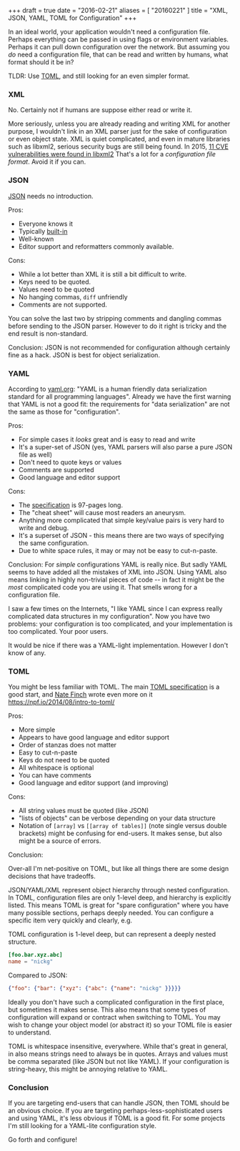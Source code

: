 +++
draft = true
date = "2016-02-21"
aliases = [ "20160221" ]
title = "XML, JSON, YAML, TOML for Configuration"
+++

In an ideal world, your application wouldn't need a configuration
file.  Perhaps everything can be passed in using flags or environment
variables.  Perhaps it can pull down configuration over the network.
But assuming you *do* need a configuration file, that can be read and
written by humans, what format should it be in?

TLDR: Use [TOML](https://github.com/toml-lang/toml), and still looking
for an even simpler format.
<!--more-->

### XML

No.  Certainly not if humans are suppose either read or write it.

More seriously, unless you are already reading and writing XML for
another purpose, I wouldn't link in an XML parser just for the sake of
configuration or even object state. XML is quiet complicated, and even
in mature libraries such as libxml2, serious security bugs are still
being found.  In 2015, [11 CVE vulnerabilities were found in
libxml2](https://www.cvedetails.com/vulnerability-list/vendor_id-1962/product_id-3311/Xmlsoft-Libxml2.html)
That's a lot for a *configuration file format*.  Avoid it if you can.

### JSON

[JSON](http://json.org/) needs no introduction.

Pros:

* Everyone knows it
* Typically [built-in](https://golang.org/pkg/encoding/json/)
* Well-known
* Editor support and reformatters commonly available.

Cons:

* While a lot better than XML it is still a bit difficult to write.
* Keys need to be quoted.
* Values need to be quoted
* No hanging commas, `diff` unfriendly
* Comments are not supported.

You can solve the last two by stripping comments and dangling commas
before sending to the JSON parser.  However to do it right is tricky
and the end result is non-standard.

Conclusion: JSON is not recommended for configuration although certainly fine
as a hack. JSON is best for object serialization.

### YAML

According to [yaml.org](https://yaml.org): "YAML is a human friendly data serialization
standard for all programming languages".  Already we have the first
warning that YAML is not a good fit: the requirements for "data
serialization" are not the same as those for "configuration".

Pros:
* For simple cases it *looks* great and is easy to read and write
* It's a super-set of JSON (yes, YAML parsers will also parse a pure JSON file as well)
* Don't need to quote keys or values
* Comments are supported
* Good language and editor support

Cons:
* The [specification](http://www.yaml.org/spec/1.2/spec.html) is 97-pages long.
* The "cheat sheet" will cause most readers an aneurysm.
* Anything more complicated that simple key/value pairs is very hard to write and debug.
* It's a superset of JSON - this means there are two ways of specifying the same configuration.
* Due to white space rules, it may or may not be easy to cut-n-paste.

Conclusion: For *simple* configurations YAML is really nice.  But
sadly YAML seems to have added all the mistakes of XML into
JSON. Using YAML also means linking in highly non-trivial pieces of
code -- in fact it might be the *most* complicated code you are using
it.  That smells wrong for a configuration file.

I saw a few times on the Internets, "I like YAML since I can express
really complicated data structures in my configuration".  Now you have
two problems: your configuration is too complicated, and your
implementation is too complicated.  Your poor users.

It would be nice if there was a YAML-light implementation.  However I
don't know of any.

### TOML

You might be less familiar with TOML.  The main [TOML
specification](https://github.com/toml-lang/toml) is a good start, and
[Nate Finch](https://github.com/natefinch) wrote even more on it
https://npf.io/2014/08/intro-to-toml/

Pros:

* More simple
* Appears to have good language and editor support
* Order of stanzas does not matter
* Easy to cut-n-paste
* Keys do not need to be quoted
* All whitespace is optional
* You can have comments
* Good language and editor support (and improving)

Cons:

* All string values must be quoted (like JSON)
* "lists of objects" can be verbose depending on your data structure
* Notation of `[array]` vs `[[array of tables]]` (note single versus
  double brackets) might be confusing for end-users.  It makes sense,
  but also might be a source of errors.

Conclusion:

Over-all I'm net-positive on TOML, but like all things there are some
design decisions that have tradeoffs.

JSON/YAML/XML represent object hierarchy through nested
configuration. In TOML, configuration files are only 1-level deep, and
hierarchy is explicitly listed.  This means TOML is great for "spare
configuration" where you have many possible sections, perhaps deeply
needed.  You can configure a specific item very quickly and clearly,
e.g.

TOML configuration is 1-level deep, but can represent a deeply nested structure.
```toml
[foo.bar.xyz.abc]
name = "nickg"
```

Compared to JSON:

```json
{"foo": {"bar": {"xyz": {"abc": {"name": "nickg" }}}}}
```

Ideally you don't have such a complicated configuration in the first
place, but sometimes it makes sense.  This also means that some types
of configuration will expand or contract when switching to TOML.  You
may wish to change your object model (or abstract it) so your TOML
file is easier to understand.

TOML is whitespace insensitive, everywhere.  While that's great in
general, in also means strings need to always be in quotes.  Arrays
and values must be comma separated (like JSON but not like YAML). If
your configuration is string-heavy, this might be annoying relative to
YAML.

### Conclusion

If you are targeting end-users that can handle JSON, then TOML should
be an obvious choice.  If you are targeting perhaps-less-sophisticated
users and using YAML, it's less obvious if TOML is a good fit.  For
some projects I'm still looking for a YAML-lite configuration style.

Go forth and configure!
